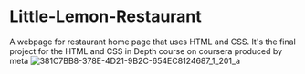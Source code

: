 # Little-Lemon-Restaurant
A webpage for restaurant home page that uses HTML and CSS.
It's the final project for the HTML and CSS in Depth course on coursera produced by meta
![381C7BB8-378E-4D21-9B2C-654EC8124687_1_201_a](https://github.com/KAboelnaga/Little-Lemon-Restaurant/assets/79963866/5dd6472e-c5fc-4d1e-b627-0d98f90b724d)
